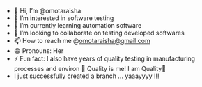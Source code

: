 - 👋 Hi, I’m @omotaraisha
- 👀 I’m interested in software testing
- 🌱 I’m currently learning automation software 
- 💞️ I’m looking to collaborate on testing developed softwares
- 📫 How to reach me @omotaraisha@gmail.com
- 😄 Pronouns: Her 
- ⚡ Fun fact: I also have years of quality testing in manufacturing processes and environ 🤭 Quality is me! I am Quality🥰
- I just successfully created a branch ... yaaayyyy !!!

<!---
omotaraisha/omotaraisha is a ✨ special ✨ repository because its `README.md` (this file) appears on your GitHub profile.
You can click the Preview link to take a look at your changes.
--->
